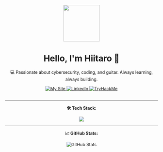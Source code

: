 <div align="center">
  <img src="https://media.giphy.com/media/M9gbBd9nbDrOTu1Mqx/giphy.gif" width="120"/>

  <h1>Hello, I'm Hiitaro 👋</h1>
  <p>💻 Passionate about cybersecurity, coding, and guitar. Always learning, always building.</p>

  <div id="badges" text-decoration="none">
    <a href="https://yourwebsite.com">
      <img src="https://img.shields.io/badge/MySite-red?style=for-the-badge&logo=spreadshirt&logoColor=white" alt="My Site">
    </a>
    <a href="https://www.linkedin.com/in/yourprofile">
      <img src="https://img.shields.io/badge/LinkedIn-blue?logo=linkedin&logoColor=white&style=for-the-badge" alt="LinkedIn">
    </a>
    <a href="https://tryhackme.com/p/yourusername">
      <img src="https://img.shields.io/badge/TryHackMe-red?style=for-the-badge&logo=tryhackme&logoColor=white" alt="TryHackMe">
    </a>
  </div>

  <br/>
  <img src="https://komarev.com/ghpvc/?username=hiitaro&style=flat-square&color=blue" alt=""/>

  <hr/>

  <p><strong>🛠️ Tech Stack:</strong></p>
  <img src="https://skillicons.dev/icons?i=python,html,css,js,linux,bash,kali,github" />

  <hr/>

  <p><strong>📈 GitHub Stats:</strong></p>
  <img src="https://github-readme-stats.vercel.app/api?username=hiitaro&show_icons=true&theme=radical&cache_buster=6" alt="GitHub Stats"/>
</div>

